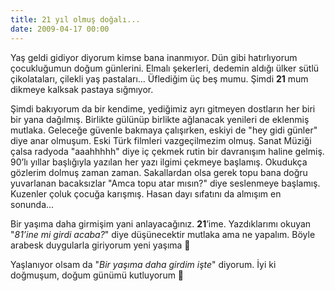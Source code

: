 ```yaml
---
title: 21 yıl olmuş doğalı...
date: 2009-04-17 00:00
---
```


Yaş geldi gidiyor diyorum kimse bana inanmıyor. Dün gibi hatırlıyorum çocukluğumun doğum günlerini. Elmalı şekerleri, dedemin aldığı ülker sütlü çikolataları, çilekli yaş pastaları... Üflediğim üç beş mumu. Şimdi **21** mum dikmeye kalksak pastaya sığmıyor.

<!--more-->
Şimdi bakıyorum da bir kendime, yediğimiz ayrı gitmeyen dostların her biri bir yana dağılmış. Birlikte gülünüp birlikte ağlanacak yenileri de eklenmiş mutlaka. Geleceğe güvenle bakmaya çalışırken, eskiyi de "hey gidi günler" diye anar olmuşum. Eski Türk filmleri vazgeçilmezim olmuş. Sanat Müziği çalsa radyoda "aaahhhhh" diye iç çekmek rutin bir davranışım haline gelmiş. 90’lı yıllar başlığıyla yazılan her yazı ilgimi çekmeye başlamış. Okudukça gözlerim dolmuş zaman zaman. Sakallardan olsa gerek topu bana doğru yuvarlanan bacaksızlar "Amca topu atar mısın?" diye seslenmeye başlamış. Kuzenler çoluk çocuğa karışmış. Hasan dayı sıfatını da almışım en sonunda...

Bir yaşıma daha girmişim yani anlayacağınız. **21**’ime. Yazdıklarımı okuyan "*81’ine mi girdi acaba?*" diye düşünecektir mutlaka ama ne yapalım. Böyle arabesk duygularla giriyorum yeni yaşıma 🙂

Yaşlanıyor olsam da "*Bir yaşıma daha girdim işte*" diyorum.
İyi ki doğmuşum, doğum günümü kutluyorum 🙂
